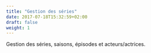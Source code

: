 ```yaml
---
title: "Gestion des séries"
date: 2017-07-18T15:32:59+02:00
draft: false
weight: 1
---
```


Gestion des séries, saisons, épisodes et acteurs/actrices.

